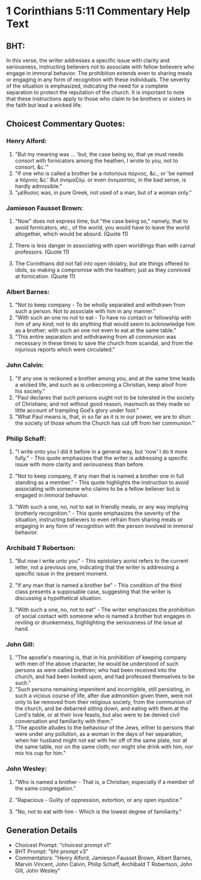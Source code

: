 # 1 Corinthians 5:11 Commentary Help Text

## BHT:
In this verse, the writer addresses a specific issue with clarity and seriousness, instructing believers not to associate with fellow believers who engage in immoral behavior. The prohibition extends even to sharing meals or engaging in any form of recognition with these individuals. The severity of the situation is emphasized, indicating the need for a complete separation to protect the reputation of the church. It is important to note that these instructions apply to those who claim to be brothers or sisters in the faith but lead a wicked life.

## Choicest Commentary Quotes:
### Henry Alford:
1. "But my meaning was ... 'but, the case being so, that ye must needs consort with fornicators among the heathen, I wrote to you, not to consort, &c.'" 
2. "If one who is called a brother be a notorious πόρνος, &c., or 'be named a πόρνος &c.' But ὀνομαζόμ. or even ὀνομαστός, in the bad sense, is hardly admissible." 
3. "μέθυσος was, in pure Greek, not used of a man, but of a woman only."

### Jamieson Fausset Brown:
1. "Now" does not express time, but "the case being so," namely, that to avoid fornicators, etc., of the world, you would have to leave the world altogether, which would be absurd. (Quote 11)

2. There is less danger in associating with open worldlings than with carnal professors. (Quote 11)

3. The Corinthians did not fall into open idolatry, but ate things offered to idols, so making a compromise with the heathen; just as they connived at fornication. (Quote 11)

### Albert Barnes:
1. "Not to keep company - To be wholly separated and withdrawn from such a person. Not to associate with him in any manner." 
2. "With such an one no not to eat - To have no contact or fellowship with him of any kind; not to do anything that would seem to acknowledge him as a brother; with such an one not even to eat at the same table." 
3. "This entire separation and withdrawing from all communion was necessary in these times to save the church from scandal, and from the injurious reports which were circulated."

### John Calvin:
1. "If any one is reckoned a brother among you, and at the same time leads a wicked life, and such as is unbecoming a Christian, keep aloof from his society."
2. "Paul declares that such persons ought not to be tolerated in the society of Christians; and not without good reason, inasmuch as they made so little account of trampling God’s glory under foot."
3. "What Paul means is, that, in so far as it is in our power, we are to shun the society of those whom the Church has cut off from her communion."

### Philip Schaff:
1. "I write onto you I did it before in a general way, but 'now' I do it more fully." - This quote emphasizes that the writer is addressing a specific issue with more clarity and seriousness than before.

2. "Not to keep company, if any man that is named a brother one in full standing as a member." - This quote highlights the instruction to avoid associating with someone who claims to be a fellow believer but is engaged in immoral behavior.

3. "With such a one, no, not to eat in friendly meals, or any way implying brotherly recognition." - This quote emphasizes the severity of the situation, instructing believers to even refrain from sharing meals or engaging in any form of recognition with the person involved in immoral behavior.

### Archibald T Robertson:
1. "But now I write unto you" - This epistolary aorist refers to the current letter, not a previous one, indicating that the writer is addressing a specific issue in the present moment.

2. "If any man that is named a brother be" - This condition of the third class presents a supposable case, suggesting that the writer is discussing a hypothetical situation.

3. "With such a one, no, not to eat" - The writer emphasizes the prohibition of social contact with someone who is named a brother but engages in reviling or drunkenness, highlighting the seriousness of the issue at hand.

### John Gill:
1. "The apostle's meaning is, that in his prohibition of keeping company with men of the above character, he would be understood of such persons as were called brethren; who had been received into the church, and had been looked upon, and had professed themselves to be such."
2. "Such persons remaining impenitent and incorrigible, still persisting, in such a vicious course of life, after due admonition given them, were not only to be removed from their religious society, from the communion of the church, and be debarred sitting down, and eating with them at the Lord's table, or at their love feasts, but also were to be denied civil conversation and familiarity with them."
3. "The apostle alludes to the behaviour of the Jews, either to persons that were under any pollution, as a woman in the days of her separation, when her husband might not eat with her off of the same plate, nor at the same table, nor on the same cloth; nor might she drink with him, nor mix his cup for him."

### John Wesley:
1. "Who is named a brother - That is, a Christian; especially if a member of the same congregation." 

2. "Rapacious - Guilty of oppression, extortion, or any open injustice." 

3. "No, not to eat with him - Which is the lowest degree of familiarity."


## Generation Details
- Choicest Prompt: "choicest prompt v1"
- BHT Prompt: "bht prompt v3"
- Commentators: "Henry Alford, Jamieson Fausset Brown, Albert Barnes, Marvin Vincent, John Calvin, Philip Schaff, Archibald T Robertson, John Gill, John Wesley"

